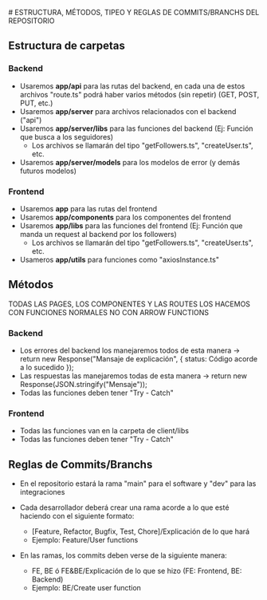 \# ESTRUCTURA, MÉTODOS, TIPEO Y REGLAS DE COMMITS/BRANCHS DEL REPOSITORIO

## Estructura de carpetas

### Backend

- Usaremos **app/api** para las rutas del backend, en cada una de estos archivos "route.ts" podrá haber varios métodos (sin repetir) (GET, POST, PUT, etc.)
- Usaremos **app/server** para archivos relacionados con el backend ("api")
- Usaremos **app/server/libs** para las funciones del backend (Ej: Función que busca a los seguidores)
  - Los archivos se llamarán del tipo "getFollowers.ts", "createUser.ts", etc.
- Usaremos **app/server/models** para los modelos de error (y demás futuros modelos)

### Frontend

- Usaremos **app** para las rutas del frontend
- Usaremos **app/components** para los componentes del frontend
- Usaremos **app/libs** para las funciones del frontend (Ej: Función que manda un request al backend por los followers)
  - Los archivos se llamarán del tipo "getFollowers.ts", "createUser.ts", etc.
- Usameros **app/utils** para funciones como "axiosInstance.ts"

## Métodos

TODAS LAS PAGES, LOS COMPONENTES Y LAS ROUTES LOS HACEMOS CON FUNCIONES NORMALES NO CON ARROW FUNCTIONS

### Backend

- Los errores del backend los manejaremos todos de esta manera -> return new Response("Mansaje de explicación", { status: Código acorde a lo sucedido });
- Las respuestas las manejaremos todas de esta manera -> return new Response(JSON.stringify("Mensaje"));
- Todas las funciones deben tener "Try - Catch"

### Frontend
- Todas las funciones van en la carpeta de client/libs
- Todas las funciones deben tener "Try - Catch"

## Reglas de Commits/Branchs

- En el repositorio estará la rama "main" para el software y "dev" para las integraciones
- Cada desarrollador deberá crear una rama acorde a lo que esté haciendo con el siguiente formato:

  - [Feature, Refactor, Bugfix, Test, Chore]/Explicación de lo que hará
  - Ejemplo: Feature/User functions

- En las ramas, los commits deben verse de la siguiente manera:
  - FE, BE ó FE&BE/Explicación de lo que se hizo (FE: Frontend, BE: Backend)
  - Ejemplo: BE/Create user function
